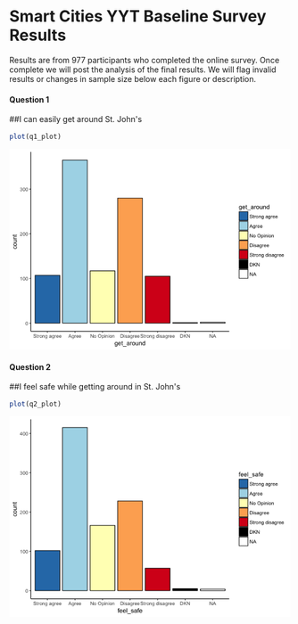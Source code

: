 


# Smart Cities YYT Baseline Survey Results

Results are from 977 participants who completed the online survey. Once complete we will post the analysis of the final results. We will flag invalid results or changes in sample size below each figure or description. 



#### Question 1

##I can easily get around St. John's






```r
plot(q1_plot)
```

![](baseline_survey_files/figure-html/unnamed-chunk-5-1.png)<!-- -->

#### Question 2

##I feel safe while getting around in St. John's






```r
plot(q2_plot)
```

![](baseline_survey_files/figure-html/unnamed-chunk-8-1.png)<!-- -->

